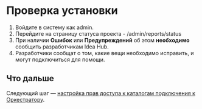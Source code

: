 # Проверка установки
1. Войдите в систему как admin.
1. Перейдите на страницу статуса проекта - /admin/reports/status
1. При наличии **Ошибок** или **Предупреждений** об этом **необходимо** сообщить разработчикам Idea Hub.
1. Разработчики сообщат о том, какие вещи необходимо исправить, и могут подключиться для помощи.


## Что дальше

Следующий шаг — [настройка прав доступа к каталогам подключения к Оркестратору](https://docs.primo-rpa.ru/primo-rpa/primo-rpa-idea-hub/installation/linux/setting-access-to-orchfiles).





